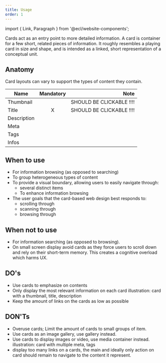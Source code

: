 ```yaml
---
title: Usage
order: 1
---
```


import { Link, Paragraph } from '@ecl/website-components';

<Paragraph size="lead">
  Cards act as an entry point to more detailed information. A card is container for a few short, related pieces of information. It roughly resembles a playing card in size and shape, and is intended as a linked, short representation of a conceptual unit.
</Paragraph>

## Anatomy

Card layouts can vary to support the types of content they contain.

| Name        | Mandatory |                     Note |
| ----------- | :-------: | -----------------------: |
| Thumbnail   |           | SHOULD BE CLICKABLE !!!! |
| Title       |     X     | SHOULD BE CLICKABLE !!!! |
| Description |           |                          |
| Meta        |           |                          |
| Tags        |           |                          |
| Infos       |           |                          |

## When to use

- For information browsing (as opposed to searching)
- To group heterogeneous types of content
- To provide a visual boundary, allowing users to easily navigate through:
  - several distinct items
  - To enhance information browsing
- The user goals that the card-based web design best responds to:
  - scrolling through
  - scanning through
  - browsing through

## When not to use

- For information searching (as opposed to browsing).
- On small screen display avoid cards as they force users to scroll down and rely on their short-term memory. This creates a cognitive overload which harms UX.

## DO's

- Use cards to emphasize on contents
- Only display the most relevant information on each card
  illustration: card with a thumbnail, title, description
- Keep the amount of links on the cards as low as possible

## DON'Ts

- Overuse cards; Limit the amount of cards to small groups of item.
- Use cards as an image gallery, use <Link to="/ec/component/media/gallery/">gallery</Link> instead.
- Use cards to display images or video, use <Link to="/ec/component/media/media-container/">media container</Link> instead.
  illustration: card with multiple meta, tags
- display too many links on a cards, the main and ideally only action on card should remain to navigate to the content it represent.
